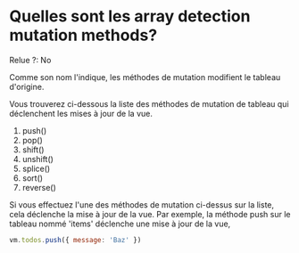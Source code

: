 # Quelles sont les array detection mutation methods?

Relue ?: No

Comme son nom l'indique, les méthodes de mutation modifient le tableau d'origine.

Vous trouverez ci-dessous la liste des méthodes de mutation de tableau qui déclenchent les mises à jour de la vue.

1. push()
2. pop()
3. shift()
4. unshift()
5. splice()
6. sort()
7. reverse()

Si vous effectuez l'une des méthodes de mutation ci-dessus sur la liste, cela déclenche la
 mise à jour de la vue.  Par exemple, la méthode push sur le tableau 
nommé 'items' déclenche une mise à jour de la vue,

```jsx
vm.todos.push({ message: 'Baz' })
```